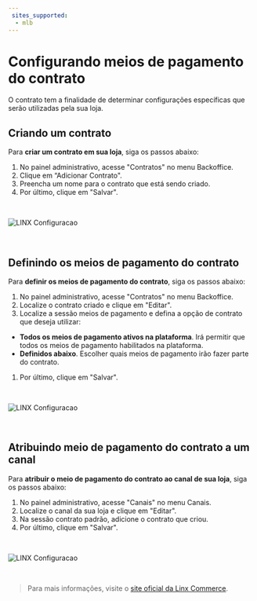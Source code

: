 ```yaml
---
 sites_supported:
  - mlb
---
```


# Configurando meios de pagamento do contrato

O contrato tem a finalidade de determinar configurações específicas que serão utilizadas pela sua loja.

## Criando um contrato

Para **criar um contrato em sua loja**, siga os passos abaixo:

1. No painel administrativo, acesse "Contratos" no menu Backoffice.
1. Clique em “Adicionar Contrato".
1. Preencha um nome para o contrato que está sendo criado.
1. Por último, clique em "Salvar".
<p>&nbsp;</p>

![LINX Configuracao](/images/linx/linx_criando_um_contrato-6.gif)
<p>&nbsp;</p>

## Definindo os meios de pagamento do contrato

Para **definir os meios de pagamento do contrato**, siga os passos abaixo:

1. No painel administrativo, acesse "Contratos" no menu Backoffice.
1. Localize o contrato criado e clique em "Editar".
1. Localize a sessão meios de pagamento e defina a opção de contrato que deseja utilizar:
 - **Todos os meios de pagamento ativos na plataforma**. Irá permitir que todos os meios de pagamento habilitados na plataforma.
 - **Definidos abaixo**. Escolher quais meios de pagamento irão fazer parte do contrato.
1. Por último, clique em "Salvar".
<p>&nbsp;</p>

![LINX Configuracao](/images/linx/linx_meio_pagamento_contrato-7.gif)
<p>&nbsp;</p>

## Atribuindo meio de pagamento do contrato a um canal

Para **atribuir o meio de pagamento do contrato ao canal de sua loja**, siga os passos abaixo:

1. No painel administrativo, acesse "Canais" no menu Canais.
1. Localize o canal da sua loja e clique em "Editar".
1. Na sessão contrato padrão, adicione o contrato que criou.
1. Por último, clique em "Salvar".
<p>&nbsp;</p>

![LINX Configuracao](/images/linx/linx_atribuindo_contrato_ao_canal-8.gif)
<p>&nbsp;</p>

<!-- -->
> Para mais informações, visite o [site oficial da Linx Commerce](https://docs.linxcommerce.com.br/docs).
